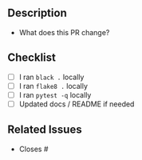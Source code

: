 ## Description
- What does this PR change?

## Checklist
- [ ] I ran `black .` locally
- [ ] I ran `flake8 .` locally
- [ ] I ran `pytest -q` locally
- [ ] Updated docs / README if needed

## Related Issues
- Closes #<issue-id>
